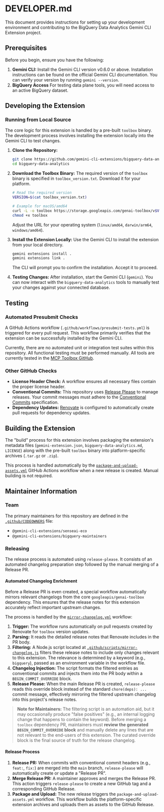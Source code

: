 # DEVELOPER.md

This document provides instructions for setting up your development environment
and contributing to the BigQuery Data Analytics Gemini CLI Extension project.

## Prerequisites

Before you begin, ensure you have the following:

1.  **Gemini CLI:** Install the Gemini CLI version v0.6.0 or above. Installation
    instructions can be found on the official Gemini CLI documentation. You can
    verify your version by running `gemini --version`.
2.  **BigQuery Access** For testing data plane tools, you will need access to an active BigQuery dataset.

## Developing the Extension

### Running from Local Source

The core logic for this extension is handled by a pre-built `toolbox` binary. The development process involves installing the extension locally into the Gemini CLI to test changes.

1.  **Clone the Repository:**

    ```bash
    git clone https://github.com/gemini-cli-extensions/bigquery-data-analytics.git
    cd bigquery-data-analytics
    ```

2.  **Download the Toolbox Binary:** The required version of the `toolbox` binary
    is specified in `toolbox_version.txt`. Download it for your platform.

    ```bash
    # Read the required version
    VERSION=$(cat toolbox_version.txt)

    # Example for macOS/amd64
    curl -L -o toolbox https://storage.googleapis.com/genai-toolbox/v$VERSION/darwin/amd64/toolbox
    chmod +x toolbox
    ```
    Adjust the URL for your operating system (`linux/amd64`, `darwin/arm64`, `windows/amd64`).

3.  **Install the Extension Locally:** Use the Gemini CLI to install the
    extension from your local directory.

    ```bash
    gemini extensions install .
    gemini extensions link .
    ```
    The CLI will prompt you to confirm the installation. Accept it to proceed.

4.  **Testing Changes:** After installation, start the Gemini CLI (`gemini`).
    You can now interact with the `bigquery-data-analytics` tools to manually test your changes
    against your connected database.

## Testing

### Automated Presubmit Checks

A GitHub Actions workflow (`.github/workflows/presubmit-tests.yml`) is triggered
for every pull request. This workflow primarily verifies that the extension can
be successfully installed by the Gemini CLI.

Currently, there are no automated unit or integration test suites
within this repository. All functional testing must be performed manually. All tools
are currently tested in the [MCP Toolbox GitHub](https://github.com/googleapis/genai-toolbox).

### Other GitHub Checks

*   **License Header Check:** A workflow ensures all necessary files contain the
    proper license header.
*   **Conventional Commits:** This repository uses
    [Release Please](https://github.com/googleapis/release-please) to manage
    releases. Your commit messages must adhere to the
    [Conventional Commits](https://www.conventionalcommits.org/) specification.
*   **Dependency Updates:** [Renovate](https://github.com/apps/forking-renovate)
    is configured to automatically create pull requests for dependency updates.

## Building the Extension

The "build" process for this extension involves packaging the extension's
metadata files (`gemini-extension.json`, `bigquery-data-analytics.md`, `LICENSE`) along with the
pre-built `toolbox` binary into platform-specific archives (`.tar.gz` or `.zip`).

This process is handled automatically by the
[`package-and-upload-assets.yml`](.github/workflows/package-and-upload-assets.yml)
GitHub Actions workflow when a new release is created. Manual building is not
required.

## Maintainer Information

### Team

The primary maintainers for this repository are defined in the
[`.github/CODEOWNERS`](.github/CODEOWNERS) file:

*   `@gemini-cli-extensions/senseai-eco`
*   `@gemini-cli-extensions/bigquery-maintainers`

### Releasing

The release process is automated using `release-please`. It consists of an automated changelog preparation step followed by the manual merging of a Release PR.

#### Automated Changelog Enrichment

Before a Release PR is even created, a special workflow automatically mirrors relevant changelogs from the core `googleapis/genai-toolbox` dependency. This ensures that the release notes for this extension accurately reflect important upstream changes.

The process is handled by the [`mirror-changelog.yml`](.github/workflows/mirror-changelog.yml) workflow:

1. **Trigger:** The workflow runs automatically on pull requests created by
   Renovate for `toolbox` version updates.
2. **Parsing:** It reads the detailed release notes that Renovate includes in
   the PR body.
3. **Filtering:** A Node.js script located at
   [`.github/scripts/mirror-changelog.js`](.github/scripts/mirror-changelog.js)
   filters these release notes to include only changes relevant to this
   extension. The relevance is determined by a keyword (e.g., `bigquery`), passed
   as an environment variable in the workflow file.
4. **Changelog Injection:** The script formats the filtered entries as
   conventional commits and injects them into the PR body within a
   `BEGIN_COMMIT_OVERRIDE` block.
5. **Release Please:** When the main Release PR is created, `release-please`
   reads this override block instead of the standard `chore(deps): ...` commit
   message, effectively mirroring the filtered upstream changelog into this
   project's release notes.

> **Note for Maintainers:** The filtering script is an automation aid, but it
> may occasionally produce "false positives" (e.g., an internal logging change
> that happens to contain the keyword). Before merging a `toolbox` dependency
> PR, maintainers must **review the generated `BEGIN_COMMIT_OVERRIDE` block**
> and manually delete any lines that are not relevant to the end-users of this
> extension. The curated override block is the final source of truth for the
> release changelog.

#### Release Process

1.  **Release PR:** When commits with conventional commit headers (e.g., `feat:`,
    `fix:`) are merged into the `main` branch, `release-please` will
    automatically create or update a "Release PR".
2.  **Merge Release PR:** A maintainer approves and merges the Release PR. This
    action triggers `release-please` to create a new GitHub tag and a
    corresponding GitHub Release.
3.  **Package and Upload:** The new release triggers the
    `package-and-upload-assets.yml` workflow. This workflow builds the
    platform-specific extension archives and uploads them as assets to the
    GitHub Release.
